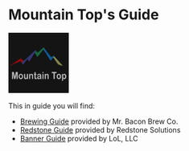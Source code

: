 # Mountain Top's Guide

<!--![Mountain Top Logo](docs/assets/img/mountain.top.jpg)-->

<img src="docs/assets/img/mountain.top.jpg" width="120px" height="120px">

This in guide you will find:

* [Brewing Guide](docs/brew/readme.md) provided by Mr. Bacon Brew Co.
* [Redstone Guide](docs/redstone/readme.md) provided by Redstone Solutions
* [Banner Guide](docs/banner/readme.md) provided by LoL, LLC
